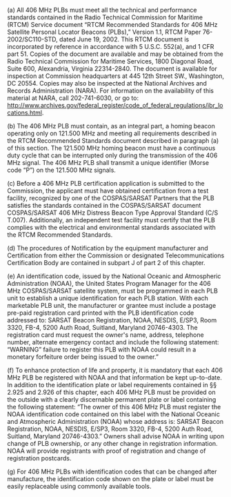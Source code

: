 (a) All 406 MHz PLBs must meet all the technical and performance standards contained in the Radio Technical Commission for Maritime (RTCM) Service document “RTCM Recommended Standards for 406 MHz Satellite Personal Locator Beacons (PLBs),” Version 1.1, RTCM Paper 76-2002/SC110-STD, dated June 19, 2002. This RTCM document is incorporated by reference in accordance with 5 U.S.C. 552(a), and 1 CFR part 51. Copies of the document are available and may be obtained from the Radio Technical Commission for Maritime Services, 1800 Diagonal Road, Suite 600, Alexandria, Virginia 22314-2840. The document is available for inspection at Commission headquarters at 445 12th Street SW., Washington, DC 20554. Copies may also be inspected at the National Archives and Records Administration (NARA). For information on the availability of this material at NARA, call 202-741-6030, or go to: http://www.archives.gov/federal_register/code_of_federal_regulations/ibr_locations.html.
                                    

(b) The 406 MHz PLB must contain, as an integral part, a homing beacon operating only on 121.500 MHz and meeting all requirements described in the RTCM Recommended Standards document described in paragraph (a) of this section. The 121.500 MHz homing beacon must have a continuous duty cycle that can be interrupted only during the transmission of the 406 MHz signal. The 406 MHz PLB shall transmit a unique identifier (Morse code “P”) on the 121.500 MHz signals.

(c) Before a 406 MHz PLB certification application is submitted to the Commission, the applicant must have obtained certification from a test facility, recognized by one of the COSPAS/SARSAT Partners that the PLB satisfies the standards contained in the COSPAS/SARSAT document COSPAS/SARSAT 406 MHz Distress Beacon Type Approval Standard (C/S T.007). Additionally, an independent test facility must certify that the PLB complies with the electrical and environmental standards associated with the RTCM Recommended Standards.

(d) The procedures of Notification by the equipment manufacturer and Certification from either the Commission or designated Telecommunications Certification Body are contained in subpart J of part 2 of this chapter.

(e) An identification code, issued by the National Oceanic and Atmospheric Administration (NOAA), the United States Program Manager for the 406 MHz COSPAS/SARSAT satellite system, must be programmed in each PLB unit to establish a unique identification for each PLB station. With each marketable PLB unit, the manufacturer or grantee must include a postage pre-paid registration card printed with the PLB identification code addressed to: SARSAT Beacon Registration, NOAA, NESDIS, E/SP3, Room 3320, FB-4, 5200 Auth Road, Suitland, Maryland 20746-4303. The registration card must request the owner's name, address, telephone number, alternate emergency contact and include the following statement: “WARNING” failure to register this PLB with NOAA could result in a monetary forfeiture order being issued to the owner.”

(f) To enhance protection of life and property, it is mandatory that each 406 MHz PLB be registered with NOAA and that information be kept up-to-date. In addition to the identification plate or label requirements contained in §§ 2.925 and 2.926 of this chapter, each 406 MHz PLB must be provided on the outside with a clearly discernable permanent plate or label containing the following statement: “The owner of this 406 MHz PLB must register the NOAA identification code contained on this label with the National Oceanic and Atmospheric Administration (NOAA) whose address is: SARSAT Beacon Registration, NOAA, NESDIS, E/SP3, Room 3320, FB-4, 5200 Auth Road, Suitland, Maryland 20746-4303.” Owners shall advise NOAA in writing upon change of PLB ownership, or any other change in registration information. NOAA will provide registrants with proof of registration and change of registration postcards.

(g) For 406 MHz PLBs with identification codes that can be changed after manufacture, the identification code shown on the plate or label must be easily replaceable using commonly available tools.

